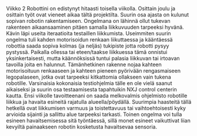  Viikko 2
 Robottini on edistynyt hitaasti toisella viikolla. Osittain joulu ja osittain työt ovat vieneet aikaa tältä projektilta.
 Suurin osa ajasta on kulunut sopivan robotin rakentamiseen. Ongelmana on lähinnä ollut tukevan rakenteen aikaansaaminen pitäen samalla liikkuvuuden tarpeeksi hyvänä. Kävin läpi useita iteraatioita testaillen liikkumista. Useimmiten suurin ongelma tuli kahden motorisoidun renkaan liikuttaessa ja kääntäessä robottia saada sopiva kolmas (ja neljäs) tukipiste jotta robotti pysyy pystyssä. Paikalla ollessa tai eteen/taakse liikkuessa tämä onnistui yksinkertaisesti, mutta käännöksissä tuntui palasia liikkuvan tai irtoavan tavoilla joita en halunnut. Tämänhetkinen rakenne nojaa kahteen motorisoituun renkaaseen ja kahteen pieneen pyörivään rengasmaiseen legopalaseen, jotka ovat tarpeeksi kitkattomia ollakseen vain tukena robotille.
 Varsinaisia kokonaisia testiohjelmia tälle en ole vielä saanut aikaiseksi ja suurin osa testaamisesta tapahtuikin NXJ control centerin kautta.
 Ensi viikolle tavoitteenani on saada melkovalmis ohjelmisto robotille liikkua ja havaita esineitä rajatulla alueella/pöydällä.
 Suurimpia haasteitä tällä hetkellä ovat liikkumisen varmuus ja toistettavuus tai vaihtoehtoisesti kyky arvioida sijainti ja sallittu alue tarpeeksi tarkasti. Toinen ongelma voi tulla esineen havaitsemisessa sitä työntäessä, sillä monet esineet vaikuttivat liian kevyiltä painaakseen robotin kosketusta havaitsevaa sensoria.
